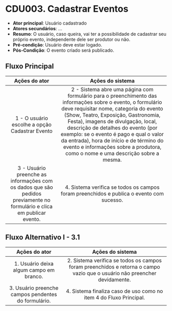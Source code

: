 # CDU003. Cadastrar Eventos

- **Ator principal**: Usuário cadastrado
- **Atores secundários**: ...	 
- **Resumo**: O usuário, caso queira, vai ter a possibilidade de cadastrar seu próprio evento, independente dele ser produtor ou não.
- **Pré-condição**: Usuário deve estar logado.
- **Pós-Condição**: O evento criado será publicado.

## Fluxo Principal
| Ações do ator | Ações do sistema |
| :-----------------: | :-----------------: | 
| 1 - O usuário escolhe a opção Cadastrar Evento | 2 -  Sistema abre uma página com formulário para o preenchimento das informações sobre o evento, o formulário deve requisitar nome, categoria do evento (Show, Teatro, Exposição, Gastronomia, Festa), imagens de divulgação, local, descrição de detalhes do evento (por exemplo: se o evento é pago e qual o valor da entrada), hora de início e de término do evento e informações sobre a produtora, como o nome e uma descrição sobre a mesma.  | 
| 3 - Usuário preenche as informações com os dados que são pedidos previamente no formulário e clica em publicar evento. | 4. Sistema verifica se todos os campos foram preenchidos e publica o evento com sucesso. |

## Fluxo Alternativo I - 3.1
| Ações do ator | Ações do sistema |
| :-----------------: |:-----------------: | 
| 1. Usuário deixa algum campo em branco. | 2. Sistema verifica se todos os campos foram preenchidos e retorna o campo vazio que o usuário não preencher devidamente.|  
|3. Usuário preenche campos pendentes do formulário. | 4. Sistema finaliza caso de uso como no item 4 do Fluxo Principal.

